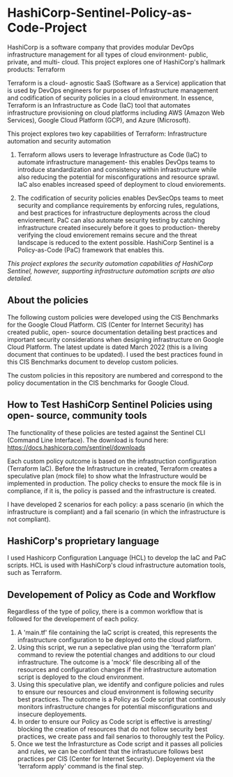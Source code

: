 # HashiCorp-Sentinel-Policy-as-Code-Project

HashiCorp is a software company that provides modular DevOps infrastructure management for all types of cloud environment- public, private, and multi- cloud.  This project explores one of HashiCorp's hallmark products: Terraform

Terraform is a cloud- agnostic SaaS (Software as a Service) application that is used by DevOps engineers for purposes of Infrastructure management and codification of security policies in a cloud environment. In essence, Terraform is an Infrastructure as Code (IaC) tool that automates infrastructure provisioning on cloud platforms including AWS (Amazon Web Services), Google Cloud Platform (GCP), and Azure (Microsoft).

This project explores two key capabilities of Terraform: Infrastructure automation and security automation

1. Terraform allows users to leverage Infrastructure as Code (IaC) to automate infrastructure management- this enables DevOps teams to introduce
standardization and consistency within infrastructure while also reducing the potential for misconfigurations and resource sprawl.
IaC also enables increased speed of deployment to cloud enviorements.
	
2. The codification of security policies enables DevSecOps teams to meet security and compliance requirements by enforcing rules, regulations, and best practices for infrastructure deployments across the cloud enviorement. PaC can also automate security testing by catching infrastructure created insecurely 
before it goes to production- thereby verifying the cloud enviorement remains secure and the threat landscape
is reduced to the extent possible. HashiCorp Sentinel is a Policy-as-Code (PaC) framework that enables this.


*This project explores the security automation capabilities of HashiCorp Sentinel, however, supporting infrastructure automation scripts are also detailed.*

	
## About the policies

The following custom policies were developed using the CIS Benchmarks for the Google Cloud Platform. CIS (Center for Internet Security) has created public, open- source documentation detailing best practices and important security considerations when designing infrastructure on Google Cloud Platform. The latest update is dated March 2022 (this is a living document that continues to be updated). I used the best practices found in this CIS Benchmarks document to develop custom policies.

The custom policies in this repository are numbered and correspond to the policy documentation in the CIS benchmarks for Google Cloud.

## How to Test HashiCorp Sentinel Policies using open- source, community tools

The functionality of these policies are tested against the Sentinel CLI (Command Line Interface).
The download is found here: https://docs.hashicorp.com/sentinel/downloads 

Each custom policy outcome is based on the infrastruction configuration (Terraform IaC). Before the Infrastructure in created, Terraform creates a speculative plan (mock file) to show what the Infrastructure would be implemented in production. The policy checks to ensure the mock file is in compliance, if it is, the policy is passed and the infrastructure is created. 

I have developed 2 scenarios for each policy: a pass scenario (in which the infrastructure is compliant) and a fail scenario (in which the infrastructure is not compliant).

## HashiCorp's proprietary language

I used Hashicorp Configuration Language (HCL) to develop the IaC and PaC scripts. HCL is used with HashiCorp's cloud infrastructure automation tools, such as Terraform.


## Developement of Policy as Code and Workflow

Regardless of the type of policy, there is a common workflow that is followed for the developement of each policy.

1. A 'main.tf' file containing the IaC script is created, this represents the infrastructure configuration to be deployed onto the cloud platform.
2. Using this script, we run a sepeclative plan using the 'terraform plan' command to review the potential changes and additions to our cloud infrastructure. The outcome is a 'mock' file describing all of the resources and configuration changes if the infrastructure automation script is deployed to the cloud environment.
3. Using this speculative plan, we identify and configure policies and rules to ensure our resources and cloud environment is following security best practices. The outcome is a Policy as Code script that continuously monitors infrastructure changes for potential misconfigurations and insecure deployements.
4. In order to ensure our Policy as Code script is effective is arresting/ blocking the creation of resources that do not follow security best practices, we create pass and fail senarios to thoroughly test the Policy.
5. Once we test the Infrasturcture as Code script and it passes all policies and rules, we can be confident that the infrastucure follows best practices per CIS (Center for Internet Security). Deployement via the 'terraform apply' command is the final step. 



